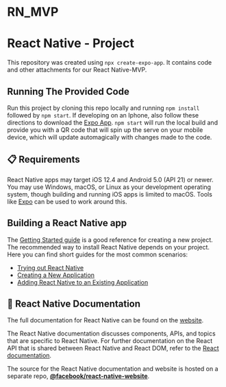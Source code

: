 # RN_MVP

# React Native - Project

This repository was created using `npx create-expo-app`.  It contains code and other attachments for our React Native-MVP.

## Running The Provided Code

Run this project by cloning this repo locally and running `npm install` followed by `npm start`.  If developing on an Iphone, also follow these directions to download the [Expo App](https://expo.dev).  `npm start` will run the local build and provide you with a QR code that will spin up the serve on your mobile device, which will update automagically with changes made to the code.  

## 📋 Requirements

React Native apps may target iOS 12.4 and Android 5.0 (API 21) or newer. You may use Windows, macOS, or Linux as your development operating system, though building and running iOS apps is limited to macOS. Tools like [Expo](https://expo.dev) can be used to work around this.

## Building a React Native app

The [Getting Started guide](https://reactnative.dev/docs/getting-started) is a good reference for creating a new project. The recommended way to install React Native depends on your project. Here you can find short guides for the most common scenarios:

- [Trying out React Native][hello-world]
- [Creating a New Application][new-app]
- [Adding React Native to an Existing Application][existing]

[hello-world]: https://snack.expo.dev/@samples/hello-world
[new-app]: https://reactnative.dev/docs/getting-started
[existing]: https://reactnative.dev/docs/integration-with-existing-apps

## 📖 React Native Documentation

The full documentation for React Native can be found on the [website][docs].

The React Native documentation discusses components, APIs, and topics that are specific to React Native. For further documentation on the React API that is shared between React Native and React DOM, refer to the [React documentation][r-docs].

The source for the React Native documentation and website is hosted on a separate repo, [**@facebook/react-native-website**][repo-website].

[docs]: https://reactnative.dev/docs/getting-started
[r-docs]: https://reactjs.org/docs/getting-started.html
[repo-website]: https://github.com/facebook/react-native-website

